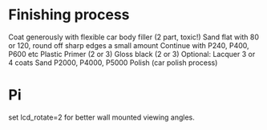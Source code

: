 # Finishing process
Coat generously with flexible car body filler (2 part, toxic!)
Sand flat with 80 or 120, round off sharp edges a small amount
Continue with P240, P400, P600 etc
Plastic Primer (2 or 3)
Gloss black (2 or 3)
Optional:
Lacquer 3 or 4 coats
Sand P2000, P4000, P5000
Polish (car polish process)



# Pi
set lcd_rotate=2 for better wall mounted viewing angles.
